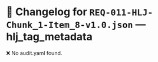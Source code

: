 # 📝 Changelog for `REQ-011-HLJ-Chunk_1-Item_8-v1.0.json` — **hlj_tag_metadata**

❌ No audit.yaml found.
